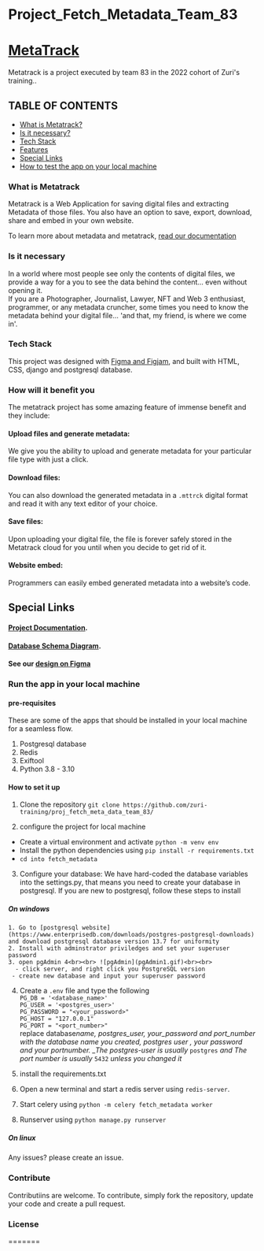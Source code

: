 # Project_Fetch_Metadata_Team_83
# [MetaTrack](metatrack_logo.svg)<br>

Metatrack is a project executed by team 83 in the 2022 cohort of Zuri's training..

## TABLE OF CONTENTS

- [What is Metatrack?](#what-is-metatrack)
- [Is it necessary?](#is-it-necessary)
- [Tech Stack](#tech-stack)
- [Features](#how-will-it-benefit-you)
- [Special Links](#special-links)
- [How to test the app on your local machine](#run-the-app-in-your-local-machine)


### What is Metatrack

Metatrack is a Web Application for saving digital files and extracting  Metadata of those files.
You also have an option to save, export, download, share and embed in your own website.

To learn more about metadata and metatrack, [read our documentation](metatrack.herokuapp.com/documentation)

### Is it necessary

In a world where most people see only the contents of digital files, we provide a way for a you to see the data behind the content... even without opening it.<br>
If you are a Photographer, Journalist, Lawyer, NFT and Web 3 enthusiast, programmer, or any metadata cruncher, some times you need to know the metadata behind your digital file... 'and that, my friend, is where we come in'.


### Tech Stack

This project was designed with [Figma and Figjam](https://www.figma.com/file/KyMXrf2whjJerytHr8occj/Meta-Data-Website?node-id=127%3A1494), and built with HTML, CSS, django and postgresql database.


### How will it benefit you
The metatrack project has some amazing feature of immense benefit and they include:



#### Upload files and generate metadata:
We give you the ability to upload and generate metadata for your particular file type with just a click.

#### Download files:
 You can also download the  generated metadata in a `.mttrck` digital format and read it with any text  editor of your choice.


#### Save files:
Upon uploading your digital file, the file is forever safely stored in the Metatrack cloud for you until when you decide to get rid of it.

#### Website embed:
Programmers can easily embed generated metadata into a website’s code.

## Special Links

#### [Project Documentation]().

####  [Database Schema Diagram](https://www.figma.com/file/fIeIf2BakTUAXfUTv9EFnx/Team-83-DATABASE-SCHEMA?node-id=0%3A1).

#### See our [design on Figma](https://www.figma.com/file/KyMXrf2whjJerytHr8occj/Meta-Data-Website?node-id=127%3A1494)

### Run the app in your local machine
#### pre-requisites
These are some of the apps that should be installed in your local machine for a seamless flow.

  1. Postgresql database
  2. Redis
  3. Exiftool
  4. Python 3.8 - 3.10
#### How to set it up
  1. Clone the repository `git clone https://github.com/zuri-training/proj_fetch_meta_data_team_83/`

  2. configure the project for local machine

   - Create a virtual environment and activate `python -m venv env`
   - Install the python dependencies using `pip install -r requirements.txt`
   - `cd into fetch_metadata`

  3. Configure your database:
 We have hard-coded the database variables into the settings.py, that means you need to create your database in postgresql.
 If you are new to postgresql, follow these steps to install
##### On windows
    1. Go to [postgresql website](https://www.enterprisedb.com/downloads/postgres-postgresql-downloads) and download postgresql database version 13.7 for uniformity
    2. Install with adminstrator priviledges and set your superuser password
    3. open pgAdmin 4<br><br> ![pgAdmin](pgAdmin1.gif)<br><br>
      - click server, and right click you PostgreSQL version
     - create new database and input your superuser password
  4. Create a `.env` file and type the following <br>
   `PG_DB = '<database_name>'` <br>
   `PG_USER = '<postgres_user>'` <br>
   `PG_PASSWORD = "<your_password>"` <br>
   `PG_HOST = "127.0.0.1"` <br>
   `PG_PORT = "<port_number>"` <br>
   replace database*name, postgres_user, your_password and port_number with the database name you created, postgres user , your password and your portnumber.
   \_The postgres-user is usually* `postgres` _and The port number is usually_ `5432` _unless you changed it_
  5. install the requirements.txt

  6. Open a new terminal and start a redis server using `redis-server`.

  7. Start celery using `python -m celery fetch_metadata worker`

  8. Runserver using `python manage.py runserver`
##### On linux


Any issues? please create an issue.

### Contribute
Contributiins are welcome.
To contribute, simply fork the repository,
update your code and create a pull request.

### License
=======



